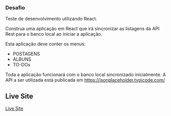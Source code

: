 ### Desafio
Teste de desenvolvimento utilizando React.

Construa uma aplicação em React que irá sincronizar as listagens da API Rest para o banco local ao iniciar a aplicação.

Esta aplicação deve conter os menus:
- POSTAGENS
- ALBUNS
- TO-DOs

Toda a aplicação funcionará com o banco local sincronizado inicialmente.
A API a ser utilizada está publicada em https://jsonplaceholder.typicode.com/

## Live Site
[Live Site](react-api-challenge.netlify.app/)
